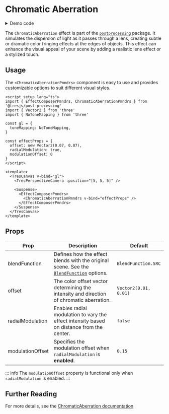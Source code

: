 # Chromatic Aberration

<DocsDemoGUI>
  <ChromaticAberrationDemo />
</DocsDemoGUI>

<details>
  <summary>Demo code</summary>

  <<< @/.vitepress/theme/components/pmdrs/ChromaticAberrationDemo.vue{0}
</details>

The `ChromaticAberration` effect is part of the [`postprocessing`](https://pmndrs.github.io/postprocessing/public/docs/class/src/effects/ChromaticAberrationEffect.js~ChromaticAberrationEffect.html) package. It simulates the dispersion of light as it passes through a lens, creating subtle or dramatic color fringing effects at the edges of objects. This effect can enhance the visual appeal of your scene by adding a realistic lens effect or a stylized touch.

## Usage

The `<ChromaticAberrationPmndrs>` component is easy to use and provides customizable options to suit different visual styles.

```vue{2,10-14,21-25}
<script setup lang="ts">
import { EffectComposerPmndrs, ChromaticAberrationPmndrs } from '@tresjs/post-processing'
import { Vector2 } from 'three'
import { NoToneMapping } from 'three'

const gl = {
  toneMapping: NoToneMapping,
}

const effectProps = {
  offset: new Vector2(0.07, 0.07),
  radialModulation: true,
  modulationOffset: 0
}
</script>

<template>
  <TresCanvas v-bind="gl">
    <TresPerspectiveCamera :position="[5, 5, 5]" />

    <Suspense>
      <EffectComposerPmndrs>
        <ChromaticAberrationPmndrs v-bind="effectProps" />
      </EffectComposerPmndrs>
    </Suspense>
  </TresCanvas>
</template>
```

## Props

| Prop              | Description                                                                                                   | Default                   |
| ----------------- | ------------------------------------------------------------------------------------------------------------- | ------------------------- |
| blendFunction     | Defines how the effect blends with the original scene. See the [`BlendFunction`](https://pmndrs.github.io/postprocessing/public/docs/variable/index.html#static-variable-BlendFunction) options.                                                               | `BlendFunction.SRC`       |
| offset            | The color offset vector determining the intensity and direction of chromatic aberration.                     | `Vector2(0.01, 0.01)`     |
| radialModulation  | Enables radial modulation to vary the effect intensity based on distance from the center.                    | `false`                   |
| modulationOffset  | Specifies the modulation offset when `radialModulation` is **enabled**.                                          | `0.15`                    |

::: info
The `modulationOffset` property is functional only when `radialModulation` is enabled.
:::

## Further Reading
For more details, see the [ChromaticAberration documentation](https://pmndrs.github.io/postprocessing/public/docs/class/src/effects/ChromaticAberrationEffect.js~ChromaticAberrationEffect.html)
